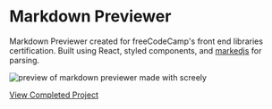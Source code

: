 # Markdown Previewer

Markdown Previewer created for freeCodeCamp's front end libraries certification. Built using React, styled components, and [markedjs](https://github.com/markedjs/marked) for parsing.

![preview of markdown previewer made with screely](https://user-images.githubusercontent.com/1948858/55486207-36d52980-562c-11e9-989f-c4fef0c91ab7.png)

[View Completed Project](https://srd-markdown-previewer.netlify.com/)
